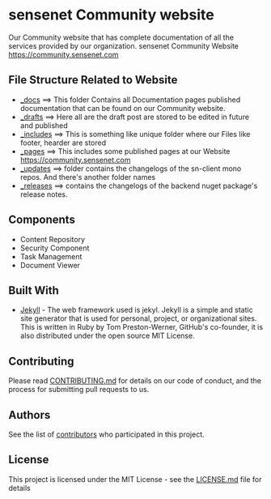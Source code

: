 # sensenet Community website

Our Community website that has complete documentation of all the services provided by our organization.
sensenet Community Website https://community.sensenet.com

## File Structure Related to Website
 - [_docs](_docs) ==> This folder Contains all Documentation pages published documentation that can be found on our Community website.
 - [_drafts](_drafts)   ==> Here all are the draft post are stored to be edited in future and published 
 - [_includes](_includes)  ==> This is something like unique folder where our Files like footer, hearder are stored
 - [_pages](_pages)   ==> This includes some published pages at our Website https://community.sensenet.com
 - [_updates](_updates)   ==> folder contains the changelogs of the sn-client mono repos. And there's another folder names
  - [_releases](_releases)  ==> contains the changelogs of the backend nuget package's release notes.
 


## Components

 - Content Repository
 - Security Component
 - Task Management
 - Document Viewer

## Built With

* [Jekyll](https://jekyllrb.com/) - The web framework used is jekyl. Jekyll is a simple and static site generator that is used for personal, project, or organizational sites. This is written in Ruby by Tom Preston-Werner, GitHub's co-founder, it is also distributed under the open source MIT License.

## Contributing

Please read [CONTRIBUTING.md](CONTRIBUTING.md) for details on our code of conduct, and the process for submitting pull requests to us.

## Authors 
See the list of [contributors](https://github.com/SenseNet/sensenet.github.io/graphs/contributors) who participated in this project.

## License

This project is licensed under the MIT License - see the [LICENSE.md](https://github.com/SenseNet/sensenet.github.io/blob/master/LICENSE) file for details

